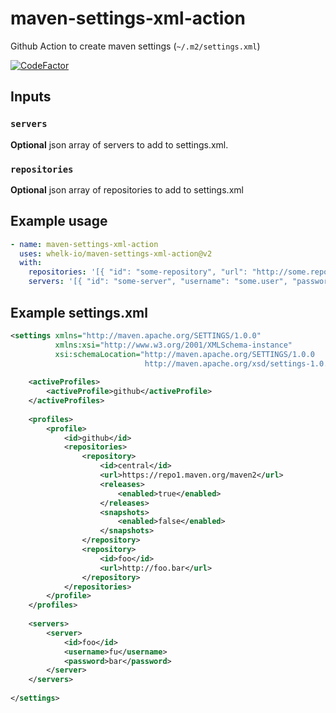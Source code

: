 # maven-settings-xml-action

Github Action to create maven settings (`~/.m2/settings.xml`)

[![CodeFactor](https://www.codefactor.io/repository/github/whelk-io/maven-settings-xml-action/badge)](https://www.codefactor.io/repository/github/whelk-io/maven-settings-xml-action)

## Inputs

### `servers`

**Optional** json array of servers to add to settings.xml.

### `repositories`
**Optional** json array of repositories to add to settings.xml

## Example usage

````yaml
- name: maven-settings-xml-action
  uses: whelk-io/maven-settings-xml-action@v2
  with:
    repositories: '[{ "id": "some-repository", "url": "http://some.repository.url" }]'
    servers: '[{ "id": "some-server", "username": "some.user", "password": "some.password" }]'
````

## Example settings.xml

````xml
<settings xmlns="http://maven.apache.org/SETTINGS/1.0.0" 
          xmlns:xsi="http://www.w3.org/2001/XMLSchema-instance" 
          xsi:schemaLocation="http://maven.apache.org/SETTINGS/1.0.0
                              http://maven.apache.org/xsd/settings-1.0.0.xsd">
  
    <activeProfiles>
        <activeProfile>github</activeProfile>
    </activeProfiles>
  
    <profiles>
        <profile>
            <id>github</id>
            <repositories>
                <repository>
                    <id>central</id>
                    <url>https://repo1.maven.org/maven2</url>
                    <releases>
                        <enabled>true</enabled>
                    </releases>
                    <snapshots>
                        <enabled>false</enabled>
                    </snapshots>
                </repository>
                <repository>
                    <id>foo</id>
                    <url>http://foo.bar</url>
                </repository>
            </repositories>
        </profile>
    </profiles>
  
    <servers>
        <server>
            <id>foo</id>
            <username>fu</username>
            <password>bar</password>
        </server>
    </servers>
  
</settings>

````
